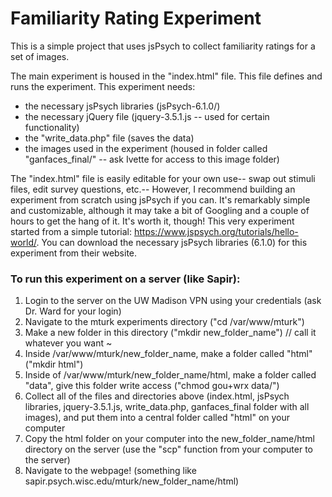 # Familiarity Rating Experiment
This is a simple project that uses jsPsych to collect familiarity ratings for a set of images.

The main experiment is housed in the "index.html" file. This file defines and runs the experiment. 
This experiment needs:
* the necessary jsPsych libraries (jsPsych-6.1.0/)
* the necessary jQuery file (jquery-3.5.1.js -- used for certain functionality)
* the "write_data.php" file (saves the data)
* the images used in the experiment (housed in folder called "ganfaces_final/" -- ask Ivette for access to this image folder) 

The "index.html" file is easily editable for your own use-- swap out stimuli files, edit survey questions, etc.-- However, I recommend building an experiment from scratch using jsPsych if you can.
It's remarkably simple and customizable, although it may take a bit of Googling and a couple of hours to get the hang of it. It's worth it, though! This very experiment started from a simple tutorial: https://www.jspsych.org/tutorials/hello-world/.
You can download the necessary jsPsych libraries (6.1.0) for this experiment from their website.


### To run this experiment on a server (like Sapir):
1. Login to the server on the UW Madison VPN using your credentials (ask Dr. Ward for your login)
2. Navigate to the mturk experiments directory ("cd /var/www/mturk")
3. Make a new folder in this directory ("mkdir new_folder_name") // call it whatever you want ~
4. Inside /var/www/mturk/new_folder_name, make a folder called "html" ("mkdir html")
5. Inside of /var/www/mturk/new_folder_name/html, make a folder called "data", give this folder write access ("chmod gou+wrx data/")
4. Collect all of the files and directories above (index.html, jsPsych libraries, jquery-3.5.1.js, write_data.php, ganfaces_final folder with all images), and put them into a central folder called "html" on your computer
5. Copy the html folder on your computer into the new_folder_name/html directory on the server (use the "scp" function from your computer to the server)
6. Navigate to the webpage! (something like sapir.psych.wisc.edu/mturk/new_folder_name/html)
